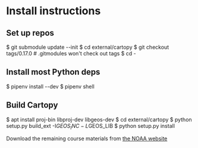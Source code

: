 # Install instructions

## Set up repos
$ git submodule update --init
$ cd external/cartopy
$ git checkout tags/0.17.0  # .gitmodules won't check out tags
$ cd -

## Install most Python deps
$ pipenv install --dev
$ pipenv shell

## Build Cartopy
$ apt install proj-bin libproj-dev libgeos-dev
$ cd external/cartopy
$ python setup.py build_ext -I$GEOS_INC -L$GEOS_LIB
$ python setup.py install

Download the remaining course materials from [the NOAA website](https://coastwatch.noaa.gov/cw/oceans.html)
